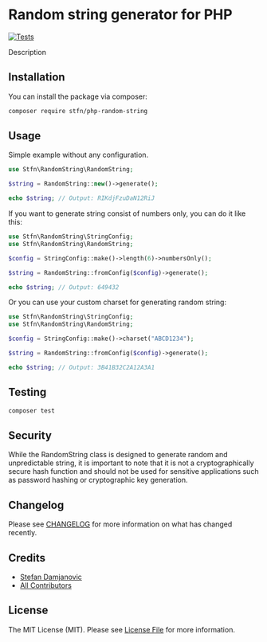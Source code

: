 # Random string generator for PHP

[![Tests](https://img.shields.io/github/actions/workflow/status/stfndamjanovic/php-random-string/run-tests.yml?branch=main&label=tests&style=flat-square)](https://github.com/stfndamjanovic/php-random-string/actions/workflows/run-tests.yml)

Description

## Installation

You can install the package via composer:

```bash
composer require stfn/php-random-string
```

## Usage

Simple example without any configuration.

```php
use Stfn\RandomString\RandomString;

$string = RandomString::new()->generate();

echo $string; // Output: RIKdjFzuDaN12RiJ
```

If you want to generate string consist of numbers only, you can do it like this:
```php
use Stfn\RandomString\StringConfig;
use Stfn\RandomString\RandomString;

$config = StringConfig::make()->length(6)->numbersOnly();

$string = RandomString::fromConfig($config)->generate();

echo $string; // Output: 649432
```

Or you can use your custom charset for generating random string:
```php
use Stfn\RandomString\StringConfig;
use Stfn\RandomString\RandomString;

$config = StringConfig::make()->charset("ABCD1234");

$string = RandomString::fromConfig($config)->generate();

echo $string; // Output: 3B41B32C2A12A3A1
```

## Testing

```bash
composer test
```

## Security

While the RandomString class is designed to generate random and unpredictable string, it is important to note that it is not a cryptographically secure hash function and should not be used for sensitive applications such as password hashing or cryptographic key generation.

## Changelog

Please see [CHANGELOG](CHANGELOG.md) for more information on what has changed recently.

## Credits

- [Stefan Damjanovic](https://github.com/stfndamjanovic)
- [All Contributors](../../contributors)

## License

The MIT License (MIT). Please see [License File](LICENSE.md) for more information.
